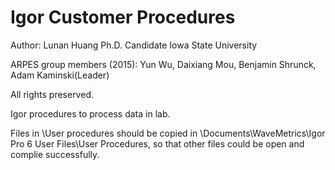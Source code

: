 # Igor Customer Procedures

Author: Lunan Huang
Ph.D. Candidate
Iowa State University

ARPES group members (2015): Yun Wu, Daixiang Mou, Benjamin Shrunck, Adam Kaminski(Leader)

All rights preserved.

Igor procedures to process data in lab.

Files in \User procedures should be copied in \Documents\WaveMetrics\Igor Pro 6 User Files\User Procedures,
so that other files could be open and complie successfully.
